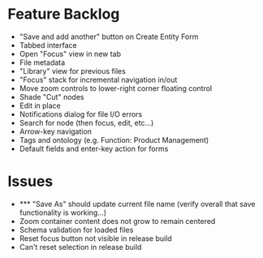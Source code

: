 # Feature Backlog

* "Save and add another" button on Create Entity Form
* Tabbed interface
* Open "Focus" view in new tab
* File metadata
* "Library" view for previous files
* "Focus" stack for incremental navigation in/out
* Move zoom controls to lower-right corner floating control
* Shade "Cut" nodes
* Edit in place
* Notifications dialog for file I/O errors
* Search for node (then focus, edit, etc...)
* Arrow-key navigation
* Tags and ontology (e.g. Function: Product Management)
* Default fields and enter-key action for forms

# Issues

* *** "Save As" should update current file name (verify overall that save functionality is working...)
* Zoom container content does not grow to remain centered
* Schema validation for loaded files
* Reset focus button not visible in release build
* Can't reset selection in release build
